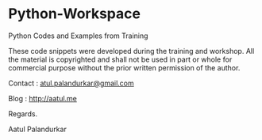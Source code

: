 # Python-Workspace
Python Codes and Examples from Training

These code snippets were developed during the training and workshop. All the material is copyrighted and shall not be used in part or whole for commercial purpose without the prior written permission of the author.

Contact : atul.palandurkar@gmail.com

Blog : http://aatul.me

Regards.

Aatul Palandurkar
